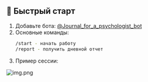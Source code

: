 ## 🚀 Быстрый старт

1. Добавьте бота: [@Journal_for_a_psychologist_bot](https://t.me/Journal_for_a_psychologist_bot)
2. Основные команды:
   ```bash
   /start - начать работу
   /report - получить дневной отчет
   
3. Пример сессии:

![img.png](img.png)